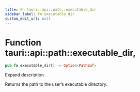 ```yaml
---
title: Fn tauri::api::path::executable_dir
sidebar_label: fn.executable_dir
custom_edit_url: null
---
```


  # Function tauri::api::path::executable_dir,

```rs
pub fn executable_dir() -> Option<PathBuf>
```

Expand description

Returns the path to the user’s executable directory.
  